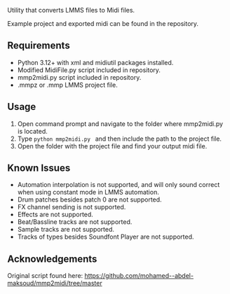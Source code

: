 Utility that converts LMMS files to Midi files.

Example project and exported midi can be found in the repository.

Requirements
---------------
- Python 3.12+ with xml and midiutil packages installed.
- Modified MidiFile.py script included in repository.
- mmp2midi.py script included in repository.
- .mmpz or .mmp LMMS project file.

Usage
---------------
1. Open command prompt and navigate to the folder where mmp2midi.py is located.
2. Type `python mmp2midi.py ` and then include the path to the project file.
3. Open the folder with the project file and find your output midi file.

Known Issues
---------------
- Automation interpolation is not supported, and will only sound correct when using constant mode in LMMS automation.
- Drum patches besides patch 0 are not supported.
- FX channel sending is not supported.
- Effects are not supported.
- Beat/Bassline tracks are not supported.
- Sample tracks are not supported.
- Tracks of types besides Soundfont Player are not supported.

Acknowledgements
---------------
Original script found here: https://github.com/mohamed--abdel-maksoud/mmp2midi/tree/master
